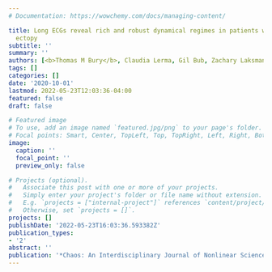 ```yaml
---
# Documentation: https://wowchemy.com/docs/managing-content/

title: Long ECGs reveal rich and robust dynamical regimes in patients with frequent
  ectopy
subtitle: ''
summary: ''
authors: [<b>Thomas M Bury</b>, Claudia Lerma, Gil Bub, Zachary Laksman, Marc W Deyell, Leon Glass]
tags: []
categories: []
date: '2020-10-01'
lastmod: 2022-05-23T12:03:36-04:00
featured: false
draft: false

# Featured image
# To use, add an image named `featured.jpg/png` to your page's folder.
# Focal points: Smart, Center, TopLeft, Top, TopRight, Left, Right, BottomLeft, Bottom, BottomRight.
image:
  caption: ''
  focal_point: ''
  preview_only: false

# Projects (optional).
#   Associate this post with one or more of your projects.
#   Simply enter your project's folder or file name without extension.
#   E.g. `projects = ["internal-project"]` references `content/project/deep-learning/index.md`.
#   Otherwise, set `projects = []`.
projects: []
publishDate: '2022-05-23T16:03:36.593382Z'
publication_types:
- '2'
abstract: ''
publication: '*Chaos: An Interdisciplinary Journal of Nonlinear Science*'
---
```

